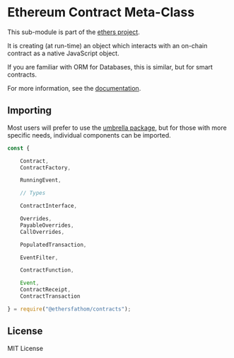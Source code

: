 Ethereum Contract Meta-Class
============================

This sub-module is part of the [ethers project](https://github.com/Into-the-Fathom/ethers.js).

It is creating (at run-time) an object which interacts with an on-chain
contract as a native JavaScript object.

If you are familiar with ORM for Databases, this is similar, but for smart contracts.

For more information, see the [documentation](https://docs.ethers.io/v5/api/contract/).

Importing
---------

Most users will prefer to use the [umbrella package](https://www.npmjs.com/package/ethers),
but for those with more specific needs, individual components can be imported.

```javascript
const {

    Contract,
    ContractFactory,

    RunningEvent,

    // Types

    ContractInterface,

    Overrides,
    PayableOverrides,
    CallOverrides,

    PopulatedTransaction,

    EventFilter,

    ContractFunction,

    Event,
    ContractReceipt,
    ContractTransaction

} = require("@ethersfathom/contracts");
```


License
-------

MIT License
